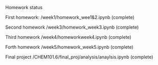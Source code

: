 Homework status

First homework: /week1/homework_wee1&2.ipynb (complete)

Second homework /week3/homework_week3.ipynb (complete)

Third homework /week4/homeworkweek4.ipynb (complete)

Forth homework /week5/homework_week5.ipynb (complete)

Final project /CHEM101.6/final_proj/analysis/anaylsis.ipynb (complete)
